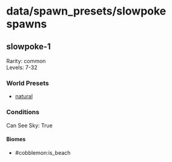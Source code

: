 # data/spawn_presets/slowpoke spawns  
  
## slowpoke-1  
Rarity: common  
Levels: 7-32  
  
### World Presets  
* [natural](/data/spawn_data/natural.md)  
  
### Conditions  
Can See Sky: True  
  
#### Biomes  
  * #cobblemon:is_beach
  
